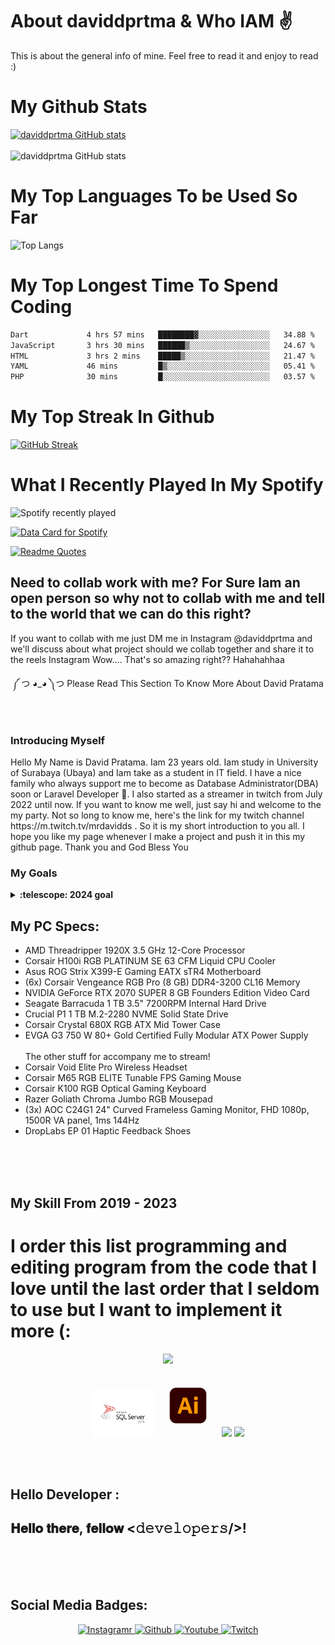 # About daviddprtma & Who IAM ✌️
This is about the general info of mine. Feel free to read it and enjoy to read :)
# My Github Stats
[![daviddprtma GitHub stats](https://github-readme-stats.vercel.app/api?username=daviddprtma&show_icons=true&theme=radical)](https://github.com/anuraghazra/github-readme-stats)
<br>
<br>
![daviddprtma GitHub stats](https://github-readme-stats.vercel.app/api?username=daviddprtma&show=reviews,discussions_started,discussions_answered,prs_merged,prs_merged_percentage)

# My Top Languages To be Used So Far
![Top Langs](https://github-readme-stats.vercel.app/api/top-langs/?username=daviddprtma&size_weight=0.5&count_weight=0.5)

# My Top Longest Time To Spend Coding
<!--START_SECTION:waka-->

```txt
Dart             4 hrs 57 mins   ████████▓░░░░░░░░░░░░░░░░   34.88 %
JavaScript       3 hrs 30 mins   ██████▒░░░░░░░░░░░░░░░░░░   24.67 %
HTML             3 hrs 2 mins    █████▒░░░░░░░░░░░░░░░░░░░   21.47 %
YAML             46 mins         █▒░░░░░░░░░░░░░░░░░░░░░░░   05.41 %
PHP              30 mins         █░░░░░░░░░░░░░░░░░░░░░░░░   03.57 %
```

<!--END_SECTION:waka-->

# My Top Streak In Github
[![GitHub Streak](https://streak-stats.demolab.com/?user=daviddprtma&theme=ambient-gradient)](https://git.io/streak-stats)

# What I Recently Played In My Spotify 
![Spotify recently played](https://spotify-recently-played-readme.vercel.app/api?user=davidchristianpratama)

<a href="https://data-card-for-spotify.herokuapp.com/card?user_id=davidchristianpratama">
  <img src="https://data-card-for-spotify.herokuapp.com/api/card?user_id=davidchristianpratama&show_border=1&show_date=1&time_zone=Asia/Jakarta" alt="Data Card for Spotify">
</a>

[![Readme Quotes](https://quotes-github-readme.vercel.app/api?type=horizontal&theme=dark)](https://github.com/piyushsuthar/github-readme-quotes)


## Need to collab work with me? For Sure Iam an open person so why not to collab with me and tell to the world that we can do this right? 
If you want to collab with me just DM me in Instagram @daviddprtma and we'll discuss about what project should we collab together and share it to the reels Instagram
Wow.... That's so amazing right?? Hahahahhaa

<div align="center">
༼ つ ◕_◕ ༽つ  Please Read This Section To Know More About David Pratama 
</div>

<br>
<br>

### Introducing Myself
<p align="center"> 
  <p>Hello My Name is David Pratama. Iam 23 years old. Iam study in University of Surabaya (Ubaya) and Iam take as a student in 
    IT field. I have a nice family who always support me to become as Database Administrator(DBA) soon or Laravel Developer 🏅. 
I also started as a streamer in twitch from  July 2022 until now.
If you want to know me well, just say hi and welcome to the my party.
Not so long to know me, here's the link for my twitch channel https://m.twitch.tv/mrdavidds .
So it is my short introduction to you all. I hope you like my page whenever I make a project and push it in this my github page. Thank you and God Bless You</p>
</p>

### My Goals
<details>
  <summary><b>:telescope: 2024 goal</b></summary>
        <ul>
  <li>✨✨ I <i>want</i> in 2024 to focus my career in Laravel Developer:).<br></li>
  <li>  🦾 Have a good mental health & money of course. </li>
        </ul>
</details>

## My PC Specs:
<ul>
  <li>AMD Threadripper 1920X 3.5 GHz 12-Core Processor</li>
  <li>Corsair H100i RGB PLATINUM SE 63 CFM Liquid CPU Cooler</li>
  <li>Asus ROG Strix X399-E Gaming EATX sTR4 Motherboard</li>
  <li>(6x) Corsair Vengeance RGB Pro (8 GB) DDR4-3200 CL16 Memory</li>
  <li>NVIDIA GeForce RTX 2070 SUPER 8 GB Founders Edition Video Card</li>
  <li>Seagate Barracuda 1 TB 3.5" 7200RPM Internal Hard Drive</li>
  <li>Crucial P1 1 TB M.2-2280 NVME Solid State Drive</li>
  <li>Corsair Crystal 680X RGB ATX Mid Tower Case</li>
  <li>EVGA G3 750 W 80+ Gold Certified Fully Modular ATX Power Supply</li>
<br>
The other stuff for accompany me to stream!
<br>
  <li>Corsair Void Elite Pro Wireless Headset</li>
  <li>Corsair M65 RGB ELITE Tunable FPS Gaming Mouse</li>
  <li>Corsair K100 RGB Optical Gaming Keyboard</li>
  <li>Razer Goliath Chroma Jumbo RGB Mousepad</li>
  <li>(3x) AOC C24G1 24" Curved Frameless Gaming Monitor, FHD 1080p, 1500R VA panel, 1ms 144Hz</li>
  <li>DropLabs EP 01 Haptic Feedback Shoes</li>
</ul>
<br>
<br> 
<br>

## My Skill From 2019 - 2023
# I order this list programming and editing program from the code that I love until the last order that I seldom to use but I want to implement it more (:
<p align="center">
  <a href="https://skillicons.dev">
    <img src="https://skillicons.dev/icons?i=laravel,kotlin,angular,typescript,python,java,html,css,javascript,php,mysql,flutter,unity" />
  </a>
</p>
<p align="center">
  <img src="https://github.com/daviddprtma/about-daviddprtma/blob/main/sql-server.png" width="100">
  <img src="https://github.com/daviddprtma/about-daviddprtma/blob/main/adobe illustrator.gif" width="100">
  <img src="https://github.com/daviddprtma/daviddprtma/blob/main/adobe%20premiere%20pro.gif" width="100">
  <img src="https://github.com/daviddprtma/daviddprtma/blob/main/c%23.gif" width="100">
</p>
<br>
<br>     

## Hello Developer :
<div align="left">
<h2> 𝐇𝐞𝐥𝐥𝐨 𝐭𝐡𝐞𝐫𝐞, 𝐟𝐞𝐥𝐥𝐨𝐰 <𝚍𝚎𝚟𝚎𝚕𝚘𝚙𝚎𝚛𝚜/>!  </h2>
</div>
<br>
<br>
<br> 

## Social Media Badges:

<p align="center">
  <a href="https://www.instagram.com/daviddprtma/" target="_blank">
    <img src="https://upload.wikimedia.org/wikipedia/commons/thumb/e/e7/Instagram_logo_2016.svg/1200px-Instagram_logo_2016.svg.png" alt="Instagramr" width="100"/>
  </a>
  <a href="https://github.com/daviddprtma" target="_blank">
    <img src="https://play-lh.googleusercontent.com/PCpXdqvUWfCW1mXhH1Y_98yBpgsWxuTSTofy3NGMo9yBTATDyzVkqU580bfSln50bFU" alt="Github" width="100"/>
  </a>
  <a href="https://www.youtube.com/channel/UCEuU1ssY4yxuBJw8V6nBfEA" target="_blank">
    <img src="https://yt3.ggpht.com/584JjRp5QMuKbyduM_2k5RlXFqHJtQ0qLIPZpwbUjMJmgzZngHcam5JMuZQxyzGMV5ljwJRl0Q=s900-c-k-c0x00ffffff-no-rj" alt="Youtube" width="100"/>
  </a>
  <a href="https://www.twitch.tv/mrdavidd" target="_blank">
    <img src="https://play-lh.googleusercontent.com/If1MsuVtHYaDOiLZiCK82yIRSrBnPLnh11W60UnVyQWGsXKPNyALoJjDg_jAyXZNuw" alt="Twitch" width="100"/>
  </a>
</p>
<br>
